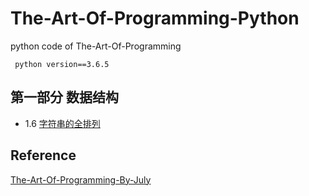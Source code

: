 # The-Art-Of-Programming-Python
python code of The-Art-Of-Programming

     python version==3.6.5

## 第一部分 数据结构

* 1.6 [字符串的全排列](https://github.com/laojiangwei/The-Art-Of-Programming-Python/blob/master/StrAllsorted.py)

## Reference

[The-Art-Of-Programming-By-July](https://github.com/julycoding/The-Art-Of-Programming-By-July)
